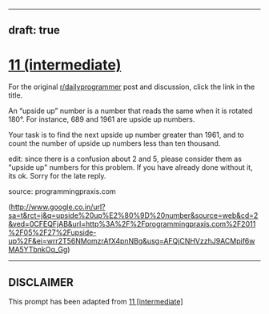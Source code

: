 ---
draft: true
----

# [11 (intermediate)](https://www.reddit.com/r/dailyprogrammer/comments/pwox3/2192012_challenge_11_intermediate/)

For the original [r/dailyprogrammer](https://www.reddit.com/r/dailyprogrammer/) post and discussion, click the link in the title.

An “upside up” number is a number that reads the same when it is rotated 180°. For instance, 689 and 1961 are upside up numbers.

Your task is to find the next upside up number greater than 1961, and to count the number of upside up numbers less than ten thousand.

edit: since there is a confusion about 2 and 5, please consider them as "upside up" numbers for this problem. If you have already done without it, its ok. Sorry for the late reply.

source: programmingpraxis.com

(http://www.google.co.in/url?sa=t&rct=j&q=upside%20up%E2%80%9D%20number&source=web&cd=2&ved=0CFEQFjAB&url=http%3A%2F%2Fprogrammingpraxis.com%2F2011%2F05%2F27%2Fupside-up%2F&ei=wrr2T56NMomzrAfX4pnNBg&usg=AFQjCNHVzzhJ9ACMpif6wMA5YTbnkOq_Gg)

----
## **DISCLAIMER**
This prompt has been adapted from [11 [intermediate]](https://www.reddit.com/r/dailyprogrammer/comments/pwox3/2192012_challenge_11_intermediate/
)

